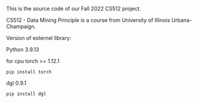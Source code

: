 This is the source code of our Fall 2022 CS512 project.

CS512 - Data Mining Principle is a course from University of Illinois Urbana-Champaign.

Version of externel library:

Python 3.9.13

for cpu torch >=  1.12.1
```
pip install torch
```

dgl 0.9.1
```
pip install dgl
```
